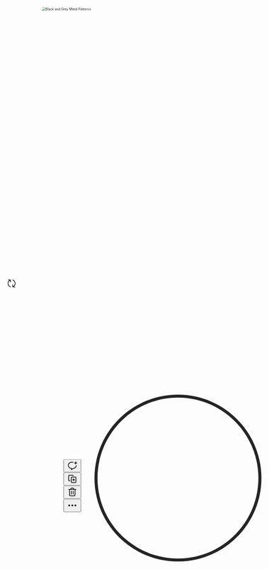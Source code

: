 <div class="CAi1bQ"><div class="caBU6Q"><div class="DPPJ_A" data-page-id="0" style="width: 410px; height: 410px; margin: 0px;"><div class="_14BoqA" style="width: 800px; height: 800px; transform: scale(0.5125);"><div class="_mXnjA" lang="en-GB" style="width: 800px; height: 800px;"><div class="_6t4CHA _682gpw" style="touch-action: pan-x pan-y pinch-zoom;"><div class="a26Xuw"><div class="fbzKiw" style="background: rgb(255, 255, 255);"></div><div class="PcHy7w"><div class="uk_25A Ty61NA"><div class="Izwocg" style="width: 1200px; height: 800px; transform: translate(-200px, 0px) rotate(0deg);"><img class="_7_i_XA" crossorigin="anonymous" src="https://media-public.canva.com/lNIbE/MADyQ_lNIbE/1/s.jpg" draggable="false" alt="Black and Grey Metal Patterns"></div></div></div></div></div><div style="position: absolute; top: 80px; left: 80px; width: 640px; height: 640px;"></div><div class="DF_utQ _682gpw _0xkaeQ" style="touch-action: pan-x pan-y pinch-zoom; width: 753.941px; height: 750.996px; transform: translate(23.0294px, 24.502px);"><div style="position: absolute; top: 0px; left: 0px; transform-origin: 0px 0px; height: 750.996px; width: 753.941px; transform: scale(1);"><div class="hWv4NA" style="width: 753.941px; height: 750.996px; margin-left: 0px; margin-top: 0px;"><svg class="_7KaXww"><defs><clipPath id="__id0"><path d="M289.3496607843137,11.062560784313726C135.98710447643313,11.062560784313716 11.662188235294128,135.38747702545274 11.66218823529411,288.7500333333333C11.66218823529409,442.1125896412139 135.98710447643307,566.437505882353 289.34966078431364,566.437505882353C442.7122170921943,566.437505882353 567.0371333333333,442.1125896412139 567.0371333333333,288.75003333333336C567.0371333333333,135.38747702545277 442.7122170921943,11.062560784313758 289.3496607843137,11.062560784313748Z"></path></clipPath></defs></svg><div class="bFnJ2A _682gpw" style="clip-path: url(&quot;#__id0&quot;); transform: scale(1.30155, 1.30155); transform-origin: 0px 0px; width: 579.263px; height: 577px; touch-action: pan-x pan-y pinch-zoom;"><div class="_4c2rDg GxUsfw" style="transform-origin: 289.35px 288.75px;"><div class="qhHTGg" style="width: 833.583px; height: 555.375px; transform: translate(-127.442px, 11.0626px) translate(416.792px, 277.687px) rotate(0deg) translate(-416.792px, -277.687px); transform-origin: 0px 0px;"><img class="_7_i_XA" crossorigin="anonymous" src="https://media-public.canva.com/MADQ5JJW9X8/1/screen.jpg" draggable="false"></div></div></div><svg class="_7KaXww"><defs><clipPath id="__id1"><path d="M289.3496607843137,571.5886450980391C133.38769215686276,571.5886450980391 6.50652352941177,444.7097392156862 6.50652352941177,288.7500333333333C6.50652352941177,132.7880647058823 133.38882352941178,5.903501960784301 289.3496607843137,5.903501960784301C445.31276078431375,5.903501960784301 572.1927980392156,132.78919607843136 572.1927980392156,288.7500333333333C572.1927980392156,444.7086078431372 445.3127607843137,571.5886450980391 289.3496607843137,571.5886450980391ZM289.3496607843137,16.215962745098004C139.07623333333333,16.215962745098004 16.818984313725505,138.47434313725486 16.818984313725505,288.7500333333333C16.818984313725505,439.02459215686264 139.07623333333336,561.2795784313724 289.3496607843137,561.2795784313724C439.6219568627451,561.2795784313724 561.8826,439.0223294117647 561.8826,288.7500333333333C561.8826,138.4743431372549 439.62195686274515,16.215962745098004 289.34966078431376,16.215962745098004Z"></path></clipPath></defs></svg><div class="bFnJ2A _682gpw" style="clip-path: url(&quot;#__id1&quot;); background: rgb(36, 36, 36); width: 579.263px; height: 577px; transform: scale(1.30155, 1.30155); transform-origin: 0px 0px; touch-action: pan-x pan-y pinch-zoom;"></div></div><div class="Pr6LEA"></div></div></div></div></div></div></div><div class="zEapAQ" style="width: 410px; height: 410px; margin: 0px;"><div class="OAPPpQ Jvdx_Q FB7MHA" style="width: 386.395px; height: 384.885px; transform: translate(11.8026px, 12.5573px) rotate(0deg);"><div class="USePRA wqPZwA"></div><div class="wH0DGA" tabindex="-1"></div></div><div class="OAPPpQ FB7MHA" style="width: 386.395px; height: 384.885px; transform: translate(11.8026px, 12.5573px) rotate(0deg);"><div class="o0HGhg YE6wQA" tabindex="-1"><div class="kLSz8Q"><div class="kos7Ag LUSARA LYCvQw"><div class="z9y2Mg wJ9_lg"></div><div class="GgAMiQ"></div></div><div class="kos7Ag r6m0yg LYCvQw"><div class="z9y2Mg wJ9_lg"></div><div class="GgAMiQ"></div></div><div class="kos7Ag wAGCuQ LYCvQw"><div class="z9y2Mg wJ9_lg"></div><div class="GgAMiQ"></div></div><div class="kos7Ag xWYclg LYCvQw"><div class="z9y2Mg wJ9_lg"></div><div class="GgAMiQ"></div></div><div class="wM7XEg _0T3N_A" style="--6qnNrw: 32px;"><div class="kos7Ag VvGHxQ VvGHxQ SXvZVg"><div class="z9y2Mg wJ9_lg"></div><span class="GgAMiQ"><svg xmlns="http://www.w3.org/2000/svg" width="24" height="24" viewBox="0 0 24 24"><path fill="currentColor" d="M15.25 18.48V15a.75.75 0 1 0-1.5 0v4c0 .97.78 1.75 1.75 1.75h4a.75.75 0 1 0 0-1.5h-2.6a8.75 8.75 0 0 0-2.07-15.53.75.75 0 1 0-.49 1.42 7.25 7.25 0 0 1 .91 13.34zM8.75 5.52V9a.75.75 0 0 0 1.5 0V5c0-.97-.78-1.75-1.75-1.75h-4a.75.75 0 0 0 0 1.5h2.6a8.75 8.75 0 0 0 2.18 15.57.75.75 0 0 0 .47-1.43 7.25 7.25 0 0 1-1-13.37z"></path></svg></span></div></div></div></div></div><div class="_89iLww _9Mb__A _2vR8_A q85gIQ"></div><div></div><div class="E_6_9g"></div><div><div class="xRz7Ug"></div></div><div class="PkCoWA" style="transform: translate(139.015px, 36.5573px); pointer-events: auto;"><div class="B8ElQQ"><div class="theme light bUa9xA" role="toolbar" aria-label="Selected element common controls"><div class="lWpxvQ"><div class="QnQnDA" tabindex="-1"><div class="hjF1sQ oMG_cw" style="padding-left: 2px; padding-right: 2px;"><div class="t2MYxA" style="gap: 0px;"><div class=""><div><div class="uLt0uw"><button class="_1QoxDw Qkd66A tYI0Vw o4TrkA cclg9A YPTJew Qkd66A tYI0Vw HySjhA cwOZMg zQlusQ uRvRjQ pgaA2w ddaIlA" type="button" aria-label="Comment"><span class="TcNIhA"><div class="acddBQ"><span aria-hidden="true" class="NA_Img dkWypw"><svg viewBox="0 0 24 24" width="24" height="24" fill="none" xmlns="http://www.w3.org/2000/svg"><path fill-rule="evenodd" clip-rule="evenodd" d="M21.747 11.022A7.75 7.75 0 0 1 14.063 19c-.017.007-.044.02-.083.04a4 4 0 0 0-.439.29c-.358.263-.782.624-1.198.996-.414.37-.805.74-1.097 1.018l-.146.14-.206.196a5.317 5.317 0 0 1-.18.16l-.001.001c-.009.007-.055.043-.118.075l-.002.001a.756.756 0 0 1-.875-.137.75.75 0 0 1-.22-.53v-2.266A7.75 7.75 0 0 1 10 3.5h4c.198 0 .394.007.588.022-.232.46-.401.956-.497 1.479L14 5h-4a6.25 6.25 0 1 0 0 12.5h.998v2.02c.112-.102.227-.206.344-.31.428-.384.894-.782 1.31-1.088.207-.153.417-.294.614-.4.166-.09.438-.222.734-.222a6.25 6.25 0 0 0 6.247-6.05 5.461 5.461 0 0 0 1.5-.428z" fill="currentColor"></path><path fill-rule="evenodd" clip-rule="evenodd" d="M18.75 8.75a.75.75 0 0 0 1.5 0v-2h2a.75.75 0 0 0 0-1.5h-2v-2a.75.75 0 0 0-1.5 0v2h-2a.75.75 0 0 0 0 1.5h2v2z" fill="currentColor"></path></svg></span><div class="rKazvA"><div class="NKG__A _2AV_xw" aria-hidden="true"><div class="m7v3_A YIcprQ elMqiA"></div></div></div></div></span></button></div></div></div><div class=""><div><div class="uLt0uw"><button class="_1QoxDw Qkd66A tYI0Vw o4TrkA cclg9A YPTJew Qkd66A tYI0Vw HySjhA cwOZMg zQlusQ uRvRjQ pgaA2w ddaIlA" type="button" aria-label="Duplicate"><span class="TcNIhA"><span aria-hidden="true" class="NA_Img dkWypw"><svg width="24" height="24" viewBox="0 0 24 24" fill="none" xmlns="http://www.w3.org/2000/svg"><path fill-rule="evenodd" clip-rule="evenodd" d="M5 3h8a2 2 0 0 1 2 2v.5h-1.5V5a.5.5 0 0 0-.5-.5H5a.5.5 0 0 0-.5.5v10a.5.5 0 0 0 .5.5h2.5V17H5a2 2 0 0 1-2-2V5a2 2 0 0 1 2-2Zm6 5.5a.5.5 0 0 0-.5.5v10a.5.5 0 0 0 .5.5h8a.5.5 0 0 0 .5-.5V9a.5.5 0 0 0-.5-.5h-8ZM19 7h-8a2 2 0 0 0-2 2v10a2 2 0 0 0 2 2h8a2 2 0 0 0 2-2V9a2 2 0 0 0-2-2Z" fill="currentColor"></path><path fill-rule="evenodd" clip-rule="evenodd" d="M15 11a.75.75 0 0 0-.75.75v1.5h-1.5a.75.75 0 0 0 0 1.5h1.5v1.5a.75.75 0 0 0 1.5 0v-1.5h1.5a.75.75 0 0 0 0-1.5h-1.5v-1.5A.75.75 0 0 0 15 11Z" fill="currentColor"></path></svg></span></span></button></div></div></div><div class=""><div><div class="uLt0uw"><button class="_1QoxDw Qkd66A tYI0Vw o4TrkA cclg9A YPTJew Qkd66A tYI0Vw HySjhA cwOZMg zQlusQ uRvRjQ pgaA2w ddaIlA" type="button" aria-label="Delete" aria-expanded="false"><span class="TcNIhA"><span aria-hidden="true" class="NA_Img dkWypw"><svg xmlns="http://www.w3.org/2000/svg" width="24" height="24" viewBox="0 0 24 24"><path fill="currentColor" d="M8 5a3 3 0 0 1 3-3h2a3 3 0 0 1 3 3h4.25a.75.75 0 1 1 0 1.5H19V18a3 3 0 0 1-3 3H8a3 3 0 0 1-3-3V6.5H3.75a.75.75 0 0 1 0-1.5H8zM6.5 6.5V18c0 .83.67 1.5 1.5 1.5h8c.83 0 1.5-.67 1.5-1.5V6.5h-11zm3-1.5h5c0-.83-.67-1.5-1.5-1.5h-2c-.83 0-1.5.67-1.5 1.5zm-.25 4h1.5v8h-1.5V9zm4 0h1.5v8h-1.5V9z"></path></svg></span></span></button></div></div></div><div class=""><div><div class="uLt0uw"><button class="_1QoxDw Qkd66A tYI0Vw o4TrkA cclg9A YPTJew Qkd66A tYI0Vw HySjhA cwOZMg zQlusQ uRvRjQ pgaA2w ddaIlA" type="button" aria-label="More" aria-expanded="false"><span class="TcNIhA"><span aria-hidden="true" class="NA_Img dkWypw"><svg xmlns="http://www.w3.org/2000/svg" width="24" height="24" viewBox="0 0 24 24"><path fill="currentColor" fill-rule="evenodd" d="M5 14a2 2 0 1 1 0-4 2 2 0 0 1 0 4zm7 0a2 2 0 1 1 0-4 2 2 0 0 1 0 4zm7 0a2 2 0 1 1 0-4 2 2 0 0 1 0 4z"></path></svg></span></span></button></div></div></div></div></div></div></div></div></div></div></div></div>
